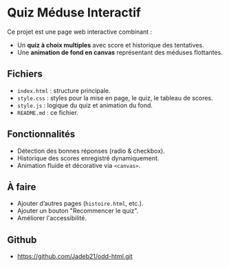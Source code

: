 # Quiz Méduse Interactif

Ce projet est une page web interactive combinant :
- Un **quiz à choix multiples** avec score et historique des tentatives.
- Une **animation de fond en canvas** représentant des méduses flottantes.

## Fichiers

- `index.html` : structure principale.
- `style.css` : styles pour la mise en page, le quiz, le tableau de scores.
- `style.js` : logique du quiz et animation du fond.
- `README.md` : ce fichier.

## Fonctionnalités

- Détection des bonnes réponses (radio & checkbox).
- Historique des scores enregistré dynamiquement.
- Animation fluide et décorative via `<canvas>`.

## À faire

- Ajouter d’autres pages (`histoire.html`, etc.).
- Ajouter un bouton "Recommencer le quiz".
- Améliorer l'accessibilité.

## Github 

- https://github.com/Jadeb21/odd-html.git


